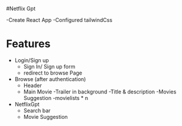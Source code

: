 #Netflix Gpt

-Create React App
-Configured tailwindCss

# Features

- Login/Sign up
  - Sign In/ Sign up form
  - redirect to browse Page
- Browse (after authentication)
  - Header
  - Main Movie
    -Trailer in background
    -Title & description
    -Movies Suggestion
    -movielists \* n
- NetflixGpt
  - Search bar
  - Movie Suggestion
